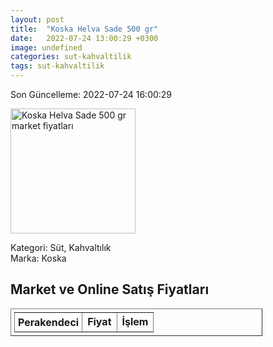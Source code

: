 ```yaml
---
layout: post
title:  "Koska Helva Sade 500 gr"
date:   2022-07-24 13:00:29 +0300
image: undefined
categories: sut-kahvaltilik
tags: sut-kahvaltilik
---
```


Son Güncelleme: 2022-07-24 16:00:29

<img src="undefined" width="200" alt="Koska Helva Sade 500 gr market fiyatları" />

Kategori: Süt, Kahvaltılık
<br />
Marka: Koska

<h2>Market ve Online Satış Fiyatları</h2>

<table border="1" style="padding: 5px;width:80%;">
  <tr>
    <td style="padding: 5px;"><strong>Perakendeci</strong></td>
    <td><strong>Fiyat</strong></td>
    <td><strong>İşlem</strong></td>
  </tr>
  
</table>
